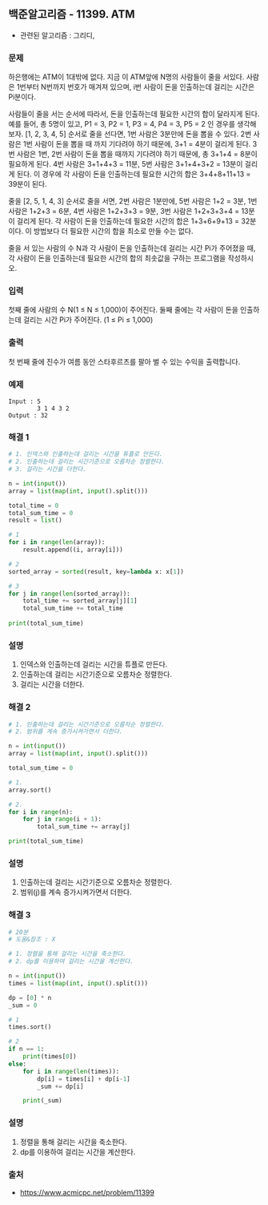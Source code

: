 ## 백준알고리즘 - 11399. ATM

- 관련된 알고리즘 : 그리디, 

### 문제

하은행에는 ATM이 1대밖에 없다. 지금 이 ATM앞에 N명의 사람들이 줄을 서있다. 사람은 1번부터 N번까지 번호가 매겨져 있으며, i번 사람이 돈을 인출하는데 걸리는 시간은 Pi분이다.

사람들이 줄을 서는 순서에 따라서, 돈을 인출하는데 필요한 시간의 합이 달라지게 된다. 예를 들어, 총 5명이 있고, P1 = 3, P2 = 1, P3 = 4, P4 = 3, P5 = 2 인 경우를 생각해보자. [1, 2, 3, 4, 5] 순서로 줄을 선다면, 1번 사람은 3분만에 돈을 뽑을 수 있다. 2번 사람은 1번 사람이 돈을 뽑을 때 까지 기다려야 하기 때문에, 3+1 = 4분이 걸리게 된다. 3번 사람은 1번, 2번 사람이 돈을 뽑을 때까지 기다려야 하기 때문에, 총 3+1+4 = 8분이 필요하게 된다. 4번 사람은 3+1+4+3 = 11분, 5번 사람은 3+1+4+3+2 = 13분이 걸리게 된다. 이 경우에 각 사람이 돈을 인출하는데 필요한 시간의 합은 3+4+8+11+13 = 39분이 된다.

줄을 [2, 5, 1, 4, 3] 순서로 줄을 서면, 2번 사람은 1분만에, 5번 사람은 1+2 = 3분, 1번 사람은 1+2+3 = 6분, 4번 사람은 1+2+3+3 = 9분, 3번 사람은 1+2+3+3+4 = 13분이 걸리게 된다. 각 사람이 돈을 인출하는데 필요한 시간의 합은 1+3+6+9+13 = 32분이다. 이 방법보다 더 필요한 시간의 합을 최소로 만들 수는 없다.

줄을 서 있는 사람의 수 N과 각 사람이 돈을 인출하는데 걸리는 시간 Pi가 주어졌을 때, 각 사람이 돈을 인출하는데 필요한 시간의 합의 최솟값을 구하는 프로그램을 작성하시오.

### 입력

첫째 줄에 사람의 수 N(1 ≤ N ≤ 1,000)이 주어진다. 둘째 줄에는 각 사람이 돈을 인출하는데 걸리는 시간 Pi가 주어진다. (1 ≤ Pi ≤ 1,000)

### 출력

첫 번째 줄에 진수가 여름 동안 스타후르츠를 팔아 벌 수 있는 수익을 출력합니다.

### 예제

```
Input : 5
        3 1 4 3 2
Output : 32
```

### 해결 1

```python
# 1. 인덱스와 인출하는데 걸리는 시간을 튜플로 만든다.
# 2. 인출하는데 걸리는 시간기준으로 오름차순 정렬한다.
# 3. 걸리는 시간을 더한다.

n = int(input())
array = list(map(int, input().split()))

total_time = 0
total_sum_time = 0
result = list()

# 1
for i in range(len(array)):
    result.append((i, array[i]))

# 2
sorted_array = sorted(result, key=lambda x: x[1])

# 3
for j in range(len(sorted_array)):
    total_time += sorted_array[j][1]
    total_sum_time += total_time
    
print(total_sum_time)
```

### 설명

1. 인덱스와 인출하는데 걸리는 시간을 튜플로 만든다.
2. 인출하는데 걸리는 시간기준으로 오름차순 정렬한다.
3. 걸리는 시간을 더한다.

### 해결 2

```python
# 1. 인출하는데 걸리는 시간기준으로 오름차순 정렬한다.
# 2. 범위를 계속 증가시켜가면서 더한다.

n = int(input())
array = list(map(int, input().split()))

total_sum_time = 0

# 1.
array.sort()

# 2.
for i in range(n):
    for j in range(i + 1):
        total_sum_time += array[j]

print(total_sum_time)
```

### 설명

1. 인출하는데 걸리는 시간기준으로 오름차순 정렬한다.
2. 범위(j)를 계속 증가시켜가면서 더한다.

### 해결 3

```python
# 20분
# 도움&참조 : X

# 1. 정렬을 통해 걸리는 시간을 축소한다.
# 2. dp를 이용하여 걸리는 시간을 계산한다.

n = int(input())
times = list(map(int, input().split()))

dp = [0] * n
_sum = 0

# 1
times.sort()

# 2
if n == 1:
    print(times[0])
else:
    for i in range(len(times)):
        dp[i] = times[i] + dp[i-1]
        _sum += dp[i]

    print(_sum)
```

### 설명

1. 정렬을 통해 걸리는 시간을 축소한다.
2. dp를 이용하여 걸리는 시간을 계산한다.

### 출처

- https://www.acmicpc.net/problem/11399
